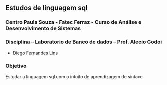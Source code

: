 ## Estudos de linguagem sql
### Centro Paula Souza - Fatec Ferraz - Curso de Análise e Desenvolvimento de Sistemas
### Disciplina – Laboratorio de Banco de dados – Prof. Alecio Godoi

- Diego Fernandes Lins

### Objetivo

Estudar a linguagem sql com o intuito de aprendizagem de sintaxe




